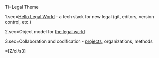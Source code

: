 Ti=Legal Theme

1.sec=<a href="index.php?action=doc&file=S/About/Conference/Theme/Legal_HelloWorld_0.md">Hello Legal World</a> - a tech stack for new legal (git, editors, version control, etc.) 

2.sec=Object model for <a href="index.php?action=doc&file=S/About/Conference/Theme/Legal_ObjectModel_0.md">the legal world</a>

3.sec=Collaboration and codification - <a href="https://github.com/CommonAccord/Cmacc-Org/tree/master/Doc/S/Link/Project/List_0.md">projects</a>, organizations, methods

=[Z/ol/s3]